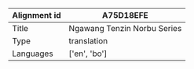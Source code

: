 |Alignment id | A75D18EFE
| --- | --- 
|Title | Ngawang Tenzin Norbu Series 
|Type | translation
|Languages | ['en', 'bo']